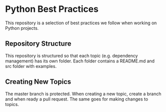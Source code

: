 
# Python Best Practices

This repository is a selection of best practices we follow when working on Python projects. 


## Repository Structure

This repository is structured so that each topic (e.g. dependency management) has its own folder. Each folder contains a README.md and src folder with examples.

## Creating New Topics

The master branch is protected. When creating a new topic, create a branch and when ready a pull request. The same goes for making changes to topics. 